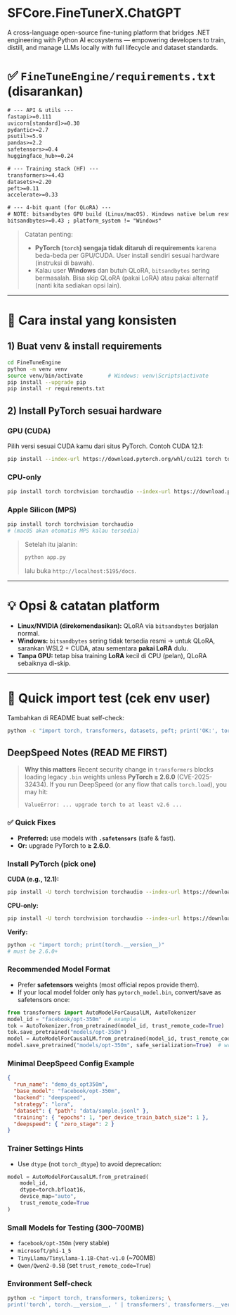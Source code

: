 # SFCore.FineTunerX.ChatGPT
A cross-language open-source fine-tuning platform that bridges .NET engineering with Python AI ecosystems — empowering developers to train, distill, and manage LLMs locally with full lifecycle and dataset standards.


# ✅ `FineTuneEngine/requirements.txt` (disarankan)

```txt
# --- API & utils ---
fastapi>=0.111
uvicorn[standard]>=0.30
pydantic>=2.7
psutil>=5.9
pandas>=2.2
safetensors>=0.4
huggingface_hub>=0.24

# --- Training stack (HF) ---
transformers>=4.43
datasets>=2.20
peft>=0.11
accelerate>=0.33

# --- 4-bit quant (for QLoRA) ---
# NOTE: bitsandbytes GPU build (Linux/macOS). Windows native belum resmi.
bitsandbytes>=0.43 ; platform_system != "Windows"
```

> Catatan penting:
>
> * **PyTorch (`torch`) sengaja tidak ditaruh di requirements** karena beda-beda per GPU/CUDA. User install sendiri sesuai hardware (instruksi di bawah).
> * Kalau user **Windows** dan butuh QLoRA, `bitsandbytes` sering bermasalah. Bisa skip QLoRA (pakai LoRA) atau pakai alternatif (nanti kita sediakan opsi lain).

---

# 🧩 Cara instal yang konsisten

## 1) Buat venv & install requirements

```bash
cd FineTuneEngine
python -m venv venv
source venv/bin/activate        # Windows: venv\Scripts\activate
pip install --upgrade pip
pip install -r requirements.txt
```

## 2) Install PyTorch sesuai hardware

### GPU (CUDA)

Pilih versi sesuai CUDA kamu dari situs PyTorch. Contoh CUDA 12.1:

```bash
pip install --index-url https://download.pytorch.org/whl/cu121 torch torchvision torchaudio
```

### CPU-only

```bash
pip install torch torchvision torchaudio --index-url https://download.pytorch.org/whl/cpu
```

### Apple Silicon (MPS)

```bash
pip install torch torchvision torchaudio
# (macOS akan otomatis MPS kalau tersedia)
```

> Setelah itu jalanin:
>
> ```bash
> python app.py
> ```
>
> lalu buka `http://localhost:5195/docs`.

---

# 💡 Opsi & catatan platform

* **Linux/NVIDIA (direkomendasikan):** QLoRA via `bitsandbytes` berjalan normal.
* **Windows:** `bitsandbytes` sering tidak tersedia resmi → untuk QLoRA, sarankan WSL2 + CUDA, atau sementara **pakai LoRA** dulu.
* **Tanpa GPU:** tetap bisa training **LoRA** kecil di CPU (pelan), QLoRA sebaiknya di-skip.

---

# 🧪 Quick import test (cek env user)

Tambahkan di README buat self-check:

```bash
python -c "import torch, transformers, datasets, peft; print('OK:', torch.__version__)"
```

## DeepSpeed Notes (READ ME FIRST)

> **Why this matters**
> Recent security change in `transformers` blocks loading legacy `.bin` weights unless **PyTorch ≥ 2.6.0** (CVE-2025-32434). If you run DeepSpeed (or any flow that calls `torch.load`), you may hit:
>
> ```
> ValueError: ... upgrade torch to at least v2.6 ...
> ```

### ✅ Quick Fixes

* **Preferred:** use models with **`.safetensors`** (safe & fast).
* **Or:** upgrade PyTorch to **≥ 2.6.0**.

### Install PyTorch (pick one)

**CUDA (e.g., 12.1):**

```bash
pip install -U torch torchvision torchaudio --index-url https://download.pytorch.org/whl/cu129
```

**CPU-only:**

```bash
pip install -U torch torchvision torchaudio --index-url https://download.pytorch.org/whl/cpu
```

**Verify:**

```bash
python -c "import torch; print(torch.__version__)"
# must be 2.6.0+
```

### Recommended Model Format

* Prefer **safetensors** weights (most official repos provide them).
* If your local model folder only has `pytorch_model.bin`, convert/save as safetensors once:

```python
from transformers import AutoModelForCausalLM, AutoTokenizer
model_id = "facebook/opt-350m"  # example
tok = AutoTokenizer.from_pretrained(model_id, trust_remote_code=True)
tok.save_pretrained("models/opt-350m")
model = AutoModelForCausalLM.from_pretrained(model_id, trust_remote_code=True)
model.save_pretrained("models/opt-350m", safe_serialization=True)  # writes *.safetensors
```

### Minimal DeepSpeed Config Example

```json
{
  "run_name": "demo_ds_opt350m",
  "base_model": "facebook/opt-350m",
  "backend": "deepspeed",
  "strategy": "lora",
  "dataset": { "path": "data/sample.jsonl" },
  "training": { "epochs": 1, "per_device_train_batch_size": 1 },
  "deepspeed": { "zero_stage": 2 }
}
```

### Trainer Settings Hints

* Use `dtype` (not `torch_dtype`) to avoid deprecation:

```python
model = AutoModelForCausalLM.from_pretrained(
    model_id,
    dtype=torch.bfloat16,
    device_map="auto",
    trust_remote_code=True
)
```

### Small Models for Testing (300–700MB)

* `facebook/opt-350m` (very stable)
* `microsoft/phi-1_5`
* `TinyLlama/TinyLlama-1.1B-Chat-v1.0` (~700MB)
* `Qwen/Qwen2-0.5B` (set `trust_remote_code=True`)

### Environment Self-check

```bash
python -c "import torch, transformers, tokenizers; \
print('torch', torch.__version__, ' | transformers', transformers.__version__, ' | tokenizers', tokenizers.__version__)"
```
